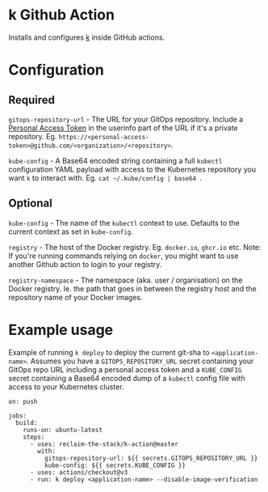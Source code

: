 # k Github Action

Installs and configures [k](https://github.com/reclaim-the-stack/k) inside GitHub actions.

# Configuration

## Required

`gitops-repository-url` - The URL for your GitOps repository. Include a [Personal Access Token](https://docs.github.com/en/authentication/keeping-your-account-and-data-secure/creating-a-personal-access-token) in the userinfo part of the URL if it's a private repository. Eg. `https://<personal-access-token>@github.com/<organization>/<repository>`.

`kube-config` - A Base64 encoded string containing a full `kubectl` configuration YAML payload with access to the Kubernetes repository you want `k` to interact with. Eg. `cat ~/.kube/config | base64 `.

## Optional

`kube-config` - The name of the `kubectl` context to use. Defaults to the current context as set in `kube-config`.

`registry` - The host of the Docker registry. Eg. `docker.io`, `ghcr.io` etc. Note: If you're running commands relying on `docker`, you might want to use another Github action to login to your registry.

`registry-namespace` - The namespace (aka. user / organisation) on the Docker registry. Ie. the path that goes in between the registry host and the repository name of your Docker images.

# Example usage

Example of running `k deploy` to deploy the current git-sha to `<application-name>`. Assumes you have a `GITOPS_REPOSITORY_URL` secret containing your GitOps repo URL including a personal access token and a `KUBE_CONFIG` secret containing a Base64 encoded dump of a `kubectl` config file with access to your Kubernetes cluster.

```
on: push

jobs:
  build:
    runs-on: ubuntu-latest
    steps:
      - uses: reclaim-the-stack/k-action@master
        with:
          gitops-repository-url: ${{ secrets.GITOPS_REPOSITORY_URL }}
          kube-config: ${{ secrets.KUBE_CONFIG }}
      - uses: actions/checkout@v3
      - run: k deploy <application-name> --disable-image-verification
```
